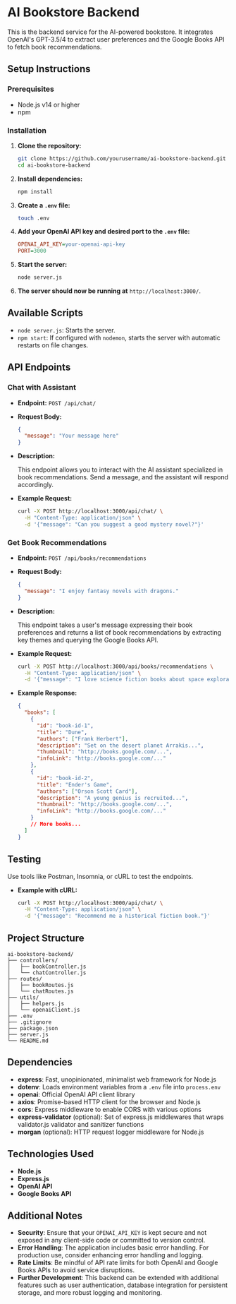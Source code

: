 # AI Bookstore Backend

This is the backend service for the AI-powered bookstore. It integrates OpenAI's GPT-3.5/4 to extract user preferences and the Google Books API to fetch book recommendations.

## Setup Instructions

### Prerequisites

- Node.js v14 or higher
- npm

### Installation

1. **Clone the repository:**

   ```bash
   git clone https://github.com/yourusername/ai-bookstore-backend.git
   cd ai-bookstore-backend
   ```

2. **Install dependencies:**

   ```bash
   npm install
   ```

3. **Create a `.env` file:**

   ```bash
   touch .env
   ```

4. **Add your OpenAI API key and desired port to the `.env` file:**

   ```ini
   OPENAI_API_KEY=your-openai-api-key
   PORT=3000
   ```

5. **Start the server:**

   ```bash
   node server.js
   ```

6. **The server should now be running at** `http://localhost:3000/`.

## Available Scripts

- `node server.js`: Starts the server.
- `npm start`: If configured with `nodemon`, starts the server with automatic restarts on file changes.

## API Endpoints

### Chat with Assistant

- **Endpoint:** `POST /api/chat/`

- **Request Body:**

  ```json
  {
    "message": "Your message here"
  }
  ```

- **Description:**

  This endpoint allows you to interact with the AI assistant specialized in book recommendations. Send a message, and the assistant will respond accordingly.

- **Example Request:**

  ```bash
  curl -X POST http://localhost:3000/api/chat/ \
    -H "Content-Type: application/json" \
    -d '{"message": "Can you suggest a good mystery novel?"}'
  ```

### Get Book Recommendations

- **Endpoint:** `POST /api/books/recommendations`

- **Request Body:**

  ```json
  {
    "message": "I enjoy fantasy novels with dragons."
  }
  ```

- **Description:**

  This endpoint takes a user's message expressing their book preferences and returns a list of book recommendations by extracting key themes and querying the Google Books API.

- **Example Request:**

  ```bash
  curl -X POST http://localhost:3000/api/books/recommendations \
    -H "Content-Type: application/json" \
    -d '{"message": "I love science fiction books about space exploration."}'
  ```

- **Example Response:**

  ```json
  {
    "books": [
      {
        "id": "book-id-1",
        "title": "Dune",
        "authors": ["Frank Herbert"],
        "description": "Set on the desert planet Arrakis...",
        "thumbnail": "http://books.google.com/...",
        "infoLink": "http://books.google.com/..."
      },
      {
        "id": "book-id-2",
        "title": "Ender's Game",
        "authors": ["Orson Scott Card"],
        "description": "A young genius is recruited...",
        "thumbnail": "http://books.google.com/...",
        "infoLink": "http://books.google.com/..."
      }
      // More books...
    ]
  }
  ```

## Testing

Use tools like Postman, Insomnia, or cURL to test the endpoints.

- **Example with cURL:**

  ```bash
  curl -X POST http://localhost:3000/api/chat/ \
    -H "Content-Type: application/json" \
    -d '{"message": "Recommend me a historical fiction book."}'
  ```

## Project Structure

```
ai-bookstore-backend/
├── controllers/
│   ├── bookController.js
│   └── chatController.js
├── routes/
│   ├── bookRoutes.js
│   └── chatRoutes.js
├── utils/
│   ├── helpers.js
│   └── openaiClient.js
├── .env
├── .gitignore
├── package.json
├── server.js
└── README.md
```

## Dependencies

- **express**: Fast, unopinionated, minimalist web framework for Node.js
- **dotenv**: Loads environment variables from a `.env` file into `process.env`
- **openai**: Official OpenAI API client library
- **axios**: Promise-based HTTP client for the browser and Node.js
- **cors**: Express middleware to enable CORS with various options
- **express-validator** (optional): Set of express.js middlewares that wraps validator.js validator and sanitizer functions
- **morgan** (optional): HTTP request logger middleware for Node.js

## Technologies Used

- **Node.js**
- **Express.js**
- **OpenAI API**
- **Google Books API**

## Additional Notes

- **Security**: Ensure that your `OPENAI_API_KEY` is kept secure and not exposed in any client-side code or committed to version control.
- **Error Handling**: The application includes basic error handling. For production use, consider enhancing error handling and logging.
- **Rate Limits**: Be mindful of API rate limits for both OpenAI and Google Books APIs to avoid service disruptions.
- **Further Development**: This backend can be extended with additional features such as user authentication, database integration for persistent storage, and more robust logging and monitoring.